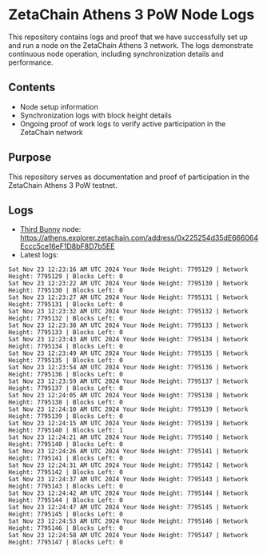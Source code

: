 # ZetaChain Athens 3 PoW Node Logs
This repository contains logs and proof that we have successfully set up and run a node on the ZetaChain Athens 3 network. The logs demonstrate continuous node operation, including synchronization details and performance.

## Contents
- Node setup information
- Synchronization logs with block height details
- Ongoing proof of work logs to verify active participation in the ZetaChain network

## Purpose
This repository serves as documentation and proof of participation in the ZetaChain Athens 3 PoW testnet.

## Logs

- [Third Bunny](https://thirdbunny.xyz/) node: https://athens.explorer.zetachain.com/address/0x225254d35dE666064Eccc5ce16eF1D8bF8D7b5EE
- Latest logs:
```
Sat Nov 23 12:23:16 AM UTC 2024 Your Node Height: 7795129 | Network Height: 7795129 | Blocks Left: 0
Sat Nov 23 12:23:22 AM UTC 2024 Your Node Height: 7795130 | Network Height: 7795130 | Blocks Left: 0
Sat Nov 23 12:23:27 AM UTC 2024 Your Node Height: 7795131 | Network Height: 7795131 | Blocks Left: 0
Sat Nov 23 12:23:32 AM UTC 2024 Your Node Height: 7795132 | Network Height: 7795132 | Blocks Left: 0
Sat Nov 23 12:23:38 AM UTC 2024 Your Node Height: 7795133 | Network Height: 7795133 | Blocks Left: 0
Sat Nov 23 12:23:43 AM UTC 2024 Your Node Height: 7795134 | Network Height: 7795134 | Blocks Left: 0
Sat Nov 23 12:23:49 AM UTC 2024 Your Node Height: 7795135 | Network Height: 7795135 | Blocks Left: 0
Sat Nov 23 12:23:54 AM UTC 2024 Your Node Height: 7795136 | Network Height: 7795136 | Blocks Left: 0
Sat Nov 23 12:23:59 AM UTC 2024 Your Node Height: 7795137 | Network Height: 7795137 | Blocks Left: 0
Sat Nov 23 12:24:05 AM UTC 2024 Your Node Height: 7795138 | Network Height: 7795138 | Blocks Left: 0
Sat Nov 23 12:24:10 AM UTC 2024 Your Node Height: 7795139 | Network Height: 7795139 | Blocks Left: 0
Sat Nov 23 12:24:15 AM UTC 2024 Your Node Height: 7795139 | Network Height: 7795140 | Blocks Left: 1
Sat Nov 23 12:24:21 AM UTC 2024 Your Node Height: 7795140 | Network Height: 7795140 | Blocks Left: 0
Sat Nov 23 12:24:26 AM UTC 2024 Your Node Height: 7795141 | Network Height: 7795141 | Blocks Left: 0
Sat Nov 23 12:24:31 AM UTC 2024 Your Node Height: 7795142 | Network Height: 7795142 | Blocks Left: 0
Sat Nov 23 12:24:37 AM UTC 2024 Your Node Height: 7795143 | Network Height: 7795143 | Blocks Left: 0
Sat Nov 23 12:24:42 AM UTC 2024 Your Node Height: 7795144 | Network Height: 7795144 | Blocks Left: 0
Sat Nov 23 12:24:47 AM UTC 2024 Your Node Height: 7795145 | Network Height: 7795145 | Blocks Left: 0
Sat Nov 23 12:24:53 AM UTC 2024 Your Node Height: 7795146 | Network Height: 7795146 | Blocks Left: 0
Sat Nov 23 12:24:58 AM UTC 2024 Your Node Height: 7795147 | Network Height: 7795147 | Blocks Left: 0
```
